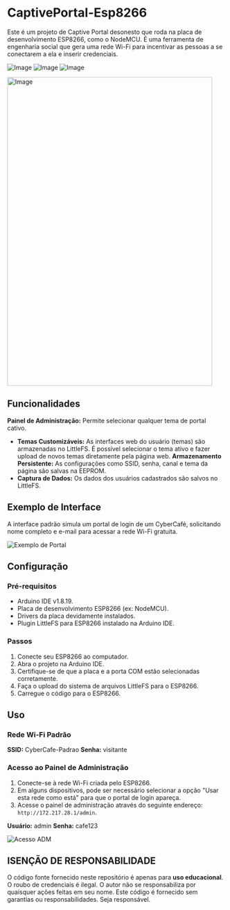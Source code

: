 # CaptivePortal-Esp8266

Este é um projeto de Captive Portal desonesto que roda na placa de desenvolvimento ESP8266, como o NodeMCU. É uma ferramenta de engenharia social que gera uma rede Wi-Fi para incentivar as pessoas a se conectarem a ela e inserir credenciais.

![Image](https://github.com/user-attachments/assets/774dc5e3-ff41-41f0-8cf7-e1f0d61bf6b5)
![Image](https://github.com/user-attachments/assets/8ec9bda7-9f34-4565-93e0-b64d2807f552)
![Image](https://github.com/user-attachments/assets/67b7b3ff-22d0-4cb5-a7d6-cc6ef91c435b)

<img width="473" height="713" alt="Image" src="https://github.com/user-attachments/assets/76ae4dce-2c96-43f8-a215-95bfa502ed3e" />

## Funcionalidades

**Painel de Administração:** Permite selecionar qualquer tema de portal cativo.
* **Temas Customizáveis:** As interfaces web do usuário (temas) são armazenadas no LittleFS. É possível selecionar o tema ativo e fazer upload de novos temas diretamente pela página web.
**Armazenamento Persistente:** As configurações como SSID, senha, canal e tema da página são salvas na EEPROM.
* **Captura de Dados:** Os dados dos usuários cadastrados são salvos no LittleFS.

## Exemplo de Interface

A interface padrão simula um portal de login de um CyberCafé, solicitando nome completo e e-mail para acessar a rede Wi-Fi gratuita.

![Exemplo de Portal](https://raw.githubusercontent.com/seu-usuario/CaptivePortal-Esp8266/main/portal_example.jpg)

## Configuração

### Pré-requisitos

* Arduino IDE v1.8.19.
* Placa de desenvolvimento ESP8266 (ex: NodeMCU).
* Drivers da placa devidamente instalados.
* Plugin LittleFS para ESP8266 instalado na Arduino IDE.

### Passos

1.  Conecte seu ESP8266 ao computador.
2.  Abra o projeto na Arduino IDE.
3.  Certifique-se de que a placa e a porta COM estão selecionadas corretamente.
4.  Faça o upload do sistema de arquivos LittleFS para o ESP8266.
5.  Carregue o código para o ESP8266.

## Uso

### Rede Wi-Fi Padrão

**SSID:** CyberCafe-Padrao
**Senha:** visitante 

### Acesso ao Painel de Administração

1.  Conecte-se à rede Wi-Fi criada pelo ESP8266.
2.  Em alguns dispositivos, pode ser necessário selecionar a opção "Usar esta rede como está" para que o portal de login apareça.
3.  Acesse o painel de administração através do seguinte endereço: `http://172.217.28.1/admin`.

**Usuário:** admin
**Senha:** cafe123

![Acesso ADM](https://raw.githubusercontent.com/seu-usuario/CaptivePortal-Esp8266/main/admin_login.jpg)

## ISENÇÃO DE RESPONSABILIDADE

O código fonte fornecido neste repositório é apenas para **uso educacional**. O roubo de credenciais é ilegal. O autor não se responsabiliza por quaisquer ações feitas em seu nome. Este código é fornecido sem garantias ou responsabilidades. Seja responsável.
